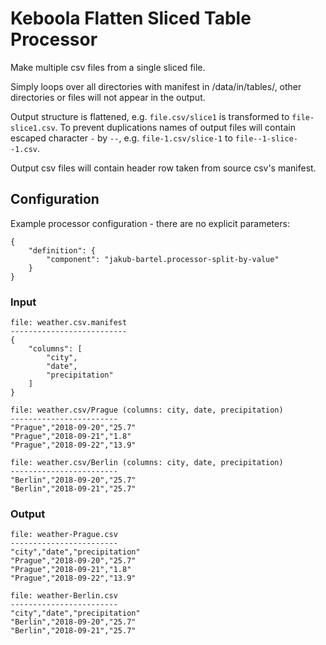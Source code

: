 # Keboola Flatten Sliced Table Processor

Make multiple csv files from a single sliced file.

Simply loops over all directories with manifest in /data/in/tables/, other directories or files will not appear in the
output.

Output structure is flattened, e.g. `file.csv/slice1` is transformed to `file-slice1.csv`. To prevent duplications
names of output files will contain escaped character `-` by `--`, e.g. `file-1.csv/slice-1` to `file--1-slice--1.csv`.

Output csv files will contain header row taken from source csv's manifest.

## Configuration

Example processor configuration - there are no explicit parameters:
```
{
    "definition": {
        "component": "jakub-bartel.processor-split-by-value"
    }
}
```

### Input

```
file: weather.csv.manifest
--------------------------
{
    "columns": [
        "city",
        "date",
        "precipitation"
    ]
}
```

```
file: weather.csv/Prague (columns: city, date, precipitation)
------------------------
"Prague","2018-09-20","25.7"
"Prague","2018-09-21","1.8"
"Prague","2018-09-22","13.9"
```

```
file: weather.csv/Berlin (columns: city, date, precipitation)
------------------------
"Berlin","2018-09-20","25.7"
"Berlin","2018-09-21","25.7"
```

### Output

```
file: weather-Prague.csv
------------------------
"city","date","precipitation"
"Prague","2018-09-20","25.7"
"Prague","2018-09-21","1.8"
"Prague","2018-09-22","13.9"
```

```
file: weather-Berlin.csv
------------------------
"city","date","precipitation"
"Berlin","2018-09-20","25.7"
"Berlin","2018-09-21","25.7"
```
